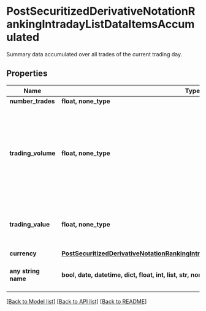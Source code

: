 # PostSecuritizedDerivativeNotationRankingIntradayListDataItemsAccumulated

Summary data accumulated over all trades of the current trading day.

## Properties
Name | Type | Description | Notes
------------ | ------------- | ------------- | -------------
**number_trades** | **float, none_type** | Number of trades. | [optional] 
**trading_volume** | **float, none_type** | Number of units (e.g. shares) traded. For securitized derivatives quoted in percent (attribute &#x60;valueUnit.id&#x3D;258&#x60;), this field represents the nominal trading volume; see attribute currency for its unit. | [optional] 
**trading_value** | **float, none_type** | Monetary equivalent (cash value) of the trades. See attribute &#x60;currency&#x60; for its unit. | [optional] 
**currency** | [**PostSecuritizedDerivativeNotationRankingIntradayListDataItemsAccumulatedCurrency**](PostSecuritizedDerivativeNotationRankingIntradayListDataItemsAccumulatedCurrency.md) |  | [optional] 
**any string name** | **bool, date, datetime, dict, float, int, list, str, none_type** | any string name can be used but the value must be the correct type | [optional]

[[Back to Model list]](../README.md#documentation-for-models) [[Back to API list]](../README.md#documentation-for-api-endpoints) [[Back to README]](../README.md)


